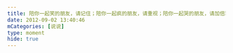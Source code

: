 ```yaml
---
title: 陪你一起笑的朋友，请记住；陪你一起疯的朋友，请重视；陪你一起哭的朋友，请加倍珍惜！
date: 2012-09-02 13:40:46
mCategories: [说说]
type: moment
hide: true
---
```


